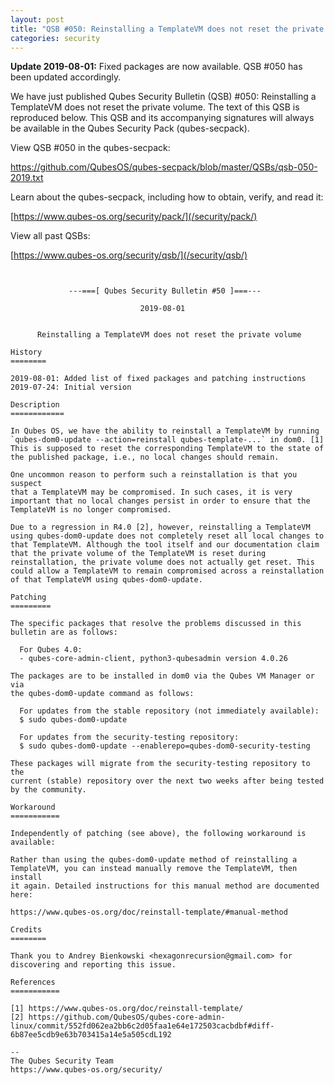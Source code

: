 ```yaml
---
layout: post
title: "QSB #050: Reinstalling a TemplateVM does not reset the private volume"
categories: security
---
```


**Update 2019-08-01:** Fixed packages are now available. QSB #050 has been
updated accordingly.

We have just published Qubes Security Bulletin (QSB) #050: 
Reinstalling a TemplateVM does not reset the private volume.
The text of this QSB is reproduced below. This QSB and its accompanying
signatures will always be available in the Qubes Security Pack (qubes-secpack).

View QSB #050 in the qubes-secpack:

<https://github.com/QubesOS/qubes-secpack/blob/master/QSBs/qsb-050-2019.txt>

Learn about the qubes-secpack, including how to obtain, verify, and read it:

[https://www.qubes-os.org/security/pack/](/security/pack/)

View all past QSBs:

[https://www.qubes-os.org/security/qsb/](/security/qsb/)

```


             ---===[ Qubes Security Bulletin #50 ]===---

                             2019-08-01


      Reinstalling a TemplateVM does not reset the private volume

History
========

2019-08-01: Added list of fixed packages and patching instructions
2019-07-24: Initial version

Description
============

In Qubes OS, we have the ability to reinstall a TemplateVM by running
`qubes-dom0-update --action=reinstall qubes-template-...` in dom0. [1]
This is supposed to reset the corresponding TemplateVM to the state of
the published package, i.e., no local changes should remain.

One uncommon reason to perform such a reinstallation is that you suspect
that a TemplateVM may be compromised. In such cases, it is very
important that no local changes persist in order to ensure that the
TemplateVM is no longer compromised.

Due to a regression in R4.0 [2], however, reinstalling a TemplateVM
using qubes-dom0-update does not completely reset all local changes to
that TemplateVM. Although the tool itself and our documentation claim
that the private volume of the TemplateVM is reset during
reinstallation, the private volume does not actually get reset. This
could allow a TemplateVM to remain compromised across a reinstallation
of that TemplateVM using qubes-dom0-update.

Patching
=========

The specific packages that resolve the problems discussed in this
bulletin are as follows:

  For Qubes 4.0:
  - qubes-core-admin-client, python3-qubesadmin version 4.0.26

The packages are to be installed in dom0 via the Qubes VM Manager or via
the qubes-dom0-update command as follows:

  For updates from the stable repository (not immediately available):
  $ sudo qubes-dom0-update

  For updates from the security-testing repository:
  $ sudo qubes-dom0-update --enablerepo=qubes-dom0-security-testing

These packages will migrate from the security-testing repository to the
current (stable) repository over the next two weeks after being tested
by the community.

Workaround
===========

Independently of patching (see above), the following workaround is
available:

Rather than using the qubes-dom0-update method of reinstalling a
TemplateVM, you can instead manually remove the TemplateVM, then install
it again. Detailed instructions for this manual method are documented
here:

https://www.qubes-os.org/doc/reinstall-template/#manual-method

Credits
========

Thank you to Andrey Bienkowski <hexagonrecursion@gmail.com> for
discovering and reporting this issue.

References
===========

[1] https://www.qubes-os.org/doc/reinstall-template/
[2] https://github.com/QubesOS/qubes-core-admin-linux/commit/552fd062ea2bb6c2d05faa1e64e172503cacbdbf#diff-6b87ee5cdb9e63b703415a14e5a505cdL192

--
The Qubes Security Team
https://www.qubes-os.org/security/
```

